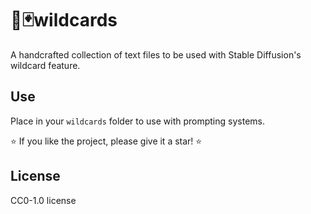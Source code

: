 # 🤪🃏wildcards
A handcrafted collection of text files to be used with Stable Diffusion's wildcard feature.

## Use
Place in your `wildcards` folder to use with prompting systems.

⭐ If you like the project, please give it a star! ⭐

## License
CC0-1.0 license
